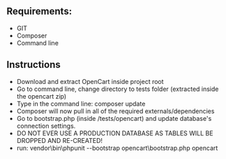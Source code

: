 ## Requirements:
* GIT
* Composer
* Command line

## Instructions
* Download and extract OpenCart inside project root
* Go to command line, change directory to tests folder (extracted inside the opencart zip)
* Type in the command line: composer update
* Composer will now pull in all of the required externals/dependencies
* Go to bootstrap.php (inside /tests/opencart) and update database's connection settings.
* DO NOT EVER USE A PRODUCTION DATABASE AS TABLES WILL BE DROPPED AND RE-CREATED!
* run: vendor\bin\phpunit --bootstrap opencart\bootstrap.php opencart
